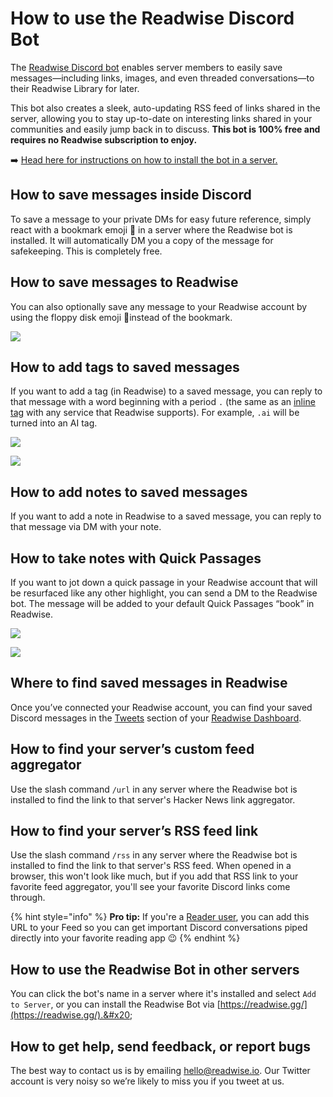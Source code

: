 # How to use the Readwise Discord Bot

The [Readwise Discord bot](http://readwise.gg/) enables server members to easily save messages—including links, images, and even threaded conversations—to their Readwise Library for later.&#x20;

This bot also creates a sleek, auto-updating RSS feed of links shared in the server, allowing you to stay up-to-date on interesting links shared in your communities and easily jump back in to discuss. **This bot is 100% free and requires no Readwise subscription to enjoy.** &#x20;

➡️ [Head here for instructions on how to install the bot in a server.](https://help.readwise.io/article/140-how-to-install-the-readwise-discord-bot)

## How to save messages inside Discord

To save a message to your private DMs for easy future reference, simply react with a bookmark emoji 🔖 in a server where the Readwise bot is installed. It will automatically DM you a copy of the message for safekeeping. This is completely free.

## **How to save messages to Readwise**

You can also optionally save any message to your Readwise account by using the floppy disk emoji 💾instead of the bookmark.

![](https://d33v4339jhl8k0.cloudfront.net/docs/assets/5eb8cc86042863474d1a75fd/images/646cf7474089fa4863e22b63/file-EHhtbaxc3L.gif)

## How to add tags to saved messages

If you want to add a tag (in Readwise) to a saved message, you can reply to that message with a word beginning with a period `.` (the same as an [inline tag](https://blog.readwise.io/tag-your-highlights-while-you-read/) with any service that Readwise supports). For example, `.ai` will be turned into an AI tag.

![](https://d33v4339jhl8k0.cloudfront.net/docs/assets/5eb8cc86042863474d1a75fd/images/646cf53624137d3ed8ea70bf/file-GlH9qBQJzE.png)

![](https://d33v4339jhl8k0.cloudfront.net/docs/assets/5eb8cc86042863474d1a75fd/images/646cf53dc13b725657191547/file-nTo2lplkmU.png)

## How to add notes to saved messages

If you want to add a note in Readwise to a saved message, you can reply to that message via DM with your note.

## How to take notes with Quick Passages

If you want to jot down a quick passage in your Readwise account that will be resurfaced like any other highlight, you can send a DM to the Readwise bot. The message will be added to your default Quick Passages “book” in Readwise.

![](https://d33v4339jhl8k0.cloudfront.net/docs/assets/5eb8cc86042863474d1a75fd/images/646cf69c24137d3ed8ea70c3/file-Ia3hIGVjqR.png)

![](https://d33v4339jhl8k0.cloudfront.net/docs/assets/5eb8cc86042863474d1a75fd/images/646cf6b124137d3ed8ea70c4/file-OPwPMVLuNW.png)

## Where to find saved messages in Readwise

Once you’ve connected your Readwise account, you can find your saved Discord messages in the [Tweets](https://readwise.io/tweets) section of your [Readwise Dashboard](https://readwise.io/dashboard).

## How to find your server’s custom feed aggregator

Use the slash command `/url` in any server where the Readwise bot is installed to find the link to that server's Hacker News link aggregator.

## How to find your server’s RSS feed link

Use the slash command `/rss`  in any server where the Readwise bot is installed to find the link to that server's RSS feed. When opened in a browser, this won't look like much, but if you add that RSS link to your favorite feed aggregator, you'll see your favorite Discord links come through.&#x20;

{% hint style="info" %}
**Pro tip:** If you're a [Reader user](https://readwise.io/read), you can add this URL to your Feed so you can get important Discord conversations piped directly into your favorite reading app 😉
{% endhint %}

## How to use the Readwise Bot in other servers

You can click the bot's name in a server where it's installed and select `Add to Server`,  or you can install the Readwise Bot via [https://readwise.gg/](https://readwise.gg/).&#x20;

## How to get help, send feedback, or report bugs

The best way to contact us is by emailing [hello@readwise.io](mailto:hello@readwise.io). Our Twitter account is very noisy so we’re likely to miss you if you tweet at us.
